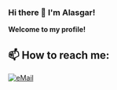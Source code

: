 ### Hi there 👋 I'm Alasgar!

<!-- 
# <p align="center">Hi,  I'm Alasgar!</p>
 -->
 
 **Welcome to my profile!**

<!-- ## Contact me -->
## 📫 How to reach me:

<a href="mailto:alasgar2002@gmail.com-">
<img alt="eMail" src="https://img.shields.io/badge/alasgar2002@gmail.com-D14836?style=for-the-badge&logo=gmail&logoColor=white" />
</a>
<!-- 
## :man_technologist:   Github stats

<p align="center">
    <img alt="status github, commits, etc..." width="500px" src="https://github-readme-stats.vercel.app/api?username=alasgarshabanov&count_private=true&show_icons=true&custom_title=Github&theme=algolia&bg_color=0,000000,130F40&layout=compact&border_radius=8"
    /> <br>
    <img alt="most used languages" width="500px" src="https://github-readme-stats.vercel.app/api/top-langs/?username=alasgarshabanov&count_private=true&theme=algolia&bg_color=0,000000,130F40&layout=compact&border_radius=8&langs_count=20&hide=hack,swift,kotlin,objective-c,c++,c-make,markdown"/>
</p>
 -->



<!--
**alasgarshabanov/alasgarshabanov** is a ✨ _special_ ✨ repository because its `README.md` (this file) appears on your GitHub profile.

Here are some ideas to get you started:

- 🔭 I’m currently working on ...
- 🌱 I’m currently learning ...
- 👯 I’m looking to collaborate on ...
- 🤔 I’m looking for help with ...
- 💬 Ask me about ...
- 📫 How to reach me: ...
- 😄 Pronouns: ...
- ⚡ Fun fact: ...
-->
